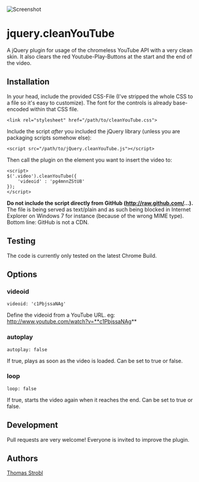 ![Screenshot](http://tom2strobl.github.com/jQuery.cleanYouTube/screenshot.png)

# jquery.cleanYouTube

A jQuery plugin for usage of the chromeless YouTube API with a very clean skin. It also clears the red Youtube-Play-Buttons at the start and the end of the video.

## Installation

In your head, include the provided CSS-File (I've stripped the whole CSS to a file so it's easy to customize). The font for the controls is already base-encoded within that CSS file.

    <link rel="stylesheet" href="/path/to/cleanYouTube.css">

Include the script *after* you included the jQuery library (unless you are packaging scripts somehow else):

    <script src="/path/to/jQuery.cleanYouTube.js"></script>
    
Then call the plugin on the element you want to insert the video to:
    
    <script>
	$('.video').cleanYouTube({
		'videoid' : 'pg4mnnZStU8'
	});
	</script>

**Do not include the script directly from GitHub (http://raw.github.com/...).** The file is being served as text/plain and as such being blocked
in Internet Explorer on Windows 7 for instance (because of the wrong MIME type). Bottom line: GitHub is not a CDN.

## Testing

The code is currently only tested on the latest Chrome Build.

## Options

### videoid

    videoid: 'c1PbjssaNAg'

Define the videoid from a YouTube URL. eg: http://www.youtube.com/watch?v=**c1PbjssaNAg**

### autoplay

    autoplay: false

If true, plays as soon as the video is loaded. Can be set to true or false.

### loop

    loop: false

If true, starts the video again when it reaches the end. Can be set to true or false.

## Development

Pull requests are very welcome! Everyone is invited to improve the plugin.

## Authors

[Thomas Strobl](https://github.com/tom2strobl)

